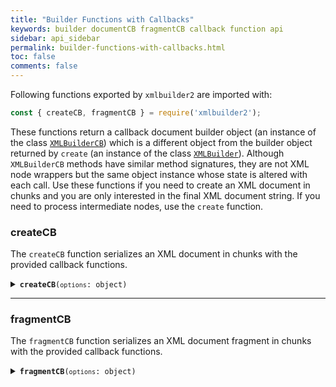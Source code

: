 ```yaml
---
title: "Builder Functions with Callbacks"
keywords: builder documentCB fragmentCB callback function api
sidebar: api_sidebar
permalink: builder-functions-with-callbacks.html
toc: false
comments: false
---
```


Following functions exported by `xmlbuilder2` are imported with:
```js
const { createCB, fragmentCB } = require('xmlbuilder2');
```

These functions return a callback document builder object (an instance of the class [`XMLBuilderCB`](https://github.com/oozcitak/xmlbuilder2/blob/master/src/callback/XMLBuilderCBImpl.ts)) which is a different object from the builder object returned by `create` (an instance of the class [`XMLBuilder`](https://github.com/oozcitak/xmlbuilder2/blob/master/src/builder/XMLBuilderImpl.ts)). Although `XMLBuilderCB` methods have similar method signatures, they are not XML node wrappers but the same  object instance whose state is altered with each call. Use these functions if you need to create an XML document in chunks and you are only interested in the final XML document string. If you need to process intermediate nodes, use the `create` function.

### createCB
The `createCB` function serializes an XML document in chunks with the provided callback functions.

<details>
<summary><code><strong>createCB</strong>(<code>options</code>: object)</code></summary>
<br/>

* `options` - builder options and callback functions

```js
const { createCB } = require('xmlbuilder2');
const { promises } = require('fs)';

const filename = 'path/to/output/file';
const outFile = await promises.open(filename, 'w');

const xmlBuilder = createCB({ 
  data: async (chunk) => await outFile.write(chunk),
  end: async () => await outFile.close(),
  prettyPrint: true
});

xmlBuilder.ele("root")
  .ele("foo").up()
  .ele("bar").att("fizz", "buzz").up()
  .end();
```
```xml
<root>
  <foo/>
  <bar fizz="buzz"/>
</root>
```

</details>

___

### fragmentCB
The `fragmentCB` function serializes an XML document fragment in chunks with the provided callback functions.

<details>
<summary><code><strong>fragmentCB</strong>(<code>options</code>: object)</code></summary>
<br/>

* `options` - builder options and callback functions

```js
const { fragmentCB } = require('xmlbuilder2');
const { promises } = require('fs)';

const filename = 'path/to/output/file';
const outFile = await promises.open(filename, 'w');

const xmlBuilder = fragmentCB({ 
  data: async (chunk) => await outFile.write(chunk),
  end: async () => await outFile.close(),
  prettyPrint: true
});

xmlBuilder.ele("foo").up()
  .ele("foo").att("fizz", "buzz").up()
  .ele("foo").up()
  .end();
```
```xml
<foo/>
<foo fizz="buzz"/>
<foo/>
```

</details>
